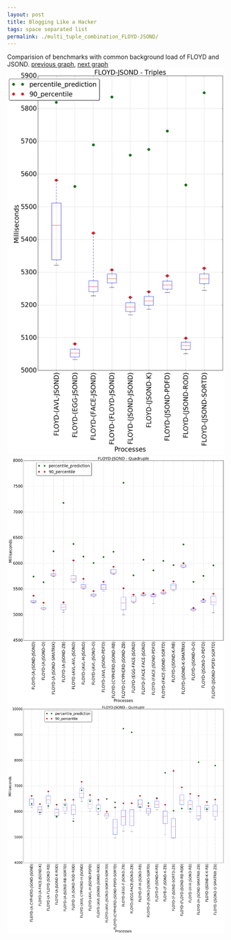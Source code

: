 ```yaml
---
layout: post
title: Blogging Like a Hacker
tags: space separated list
permalink: ./multi_tuple_combination_FLOYD-JSOND/
---
```


Comparision of benchmarks with common background load of FLOYD and JSOND.
[previous graph](./multi_tuple_combination_FLOYD-H/), [next graph](./multi_tuple_combination_FLOYD-K/)
<img src="./images/triple/FLOYD/FLOYD-JSOND_box.png" alt="graph figure"><img src="./images/quadruple/FLOYD/FLOYD-JSOND_box.png" alt="graph figure"><img src="./images/quintuple/FLOYD/FLOYD-JSOND_box.png" alt="graph figure">